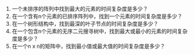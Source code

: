 

1. 一个未排序的阵列中找到最大的元素的时间复杂度是多少？
2. 在一个含有n个元素的已排序阵列中，找到一个元素的时间复杂度是多少？ 
3. 在一个树形结构中，找到最深的叶子节点的时间复杂度是多少？
4. 在一个包含n个元素的无序二元搜寻树中，找到最大或最小的元素的时间复杂度是多少？ 
5. 在一个n x n的矩阵中，找到最小值或最大值的时间复杂度是多少？